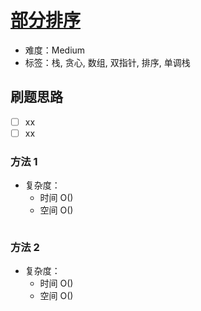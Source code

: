 # [部分排序](https://leetcode-cn.com/problems/sub-sort-lcci/)

- 难度：Medium
- 标签：栈, 贪心, 数组, 双指针, 排序, 单调栈

## 刷题思路

- [ ] xx
- [ ] xx

### 方法 1

- 复杂度：
    - 时间 O()
    - 空间 O()

``` js

```

### 方法 2

- 复杂度：
    - 时间 O()
    - 空间 O()

``` js

```
